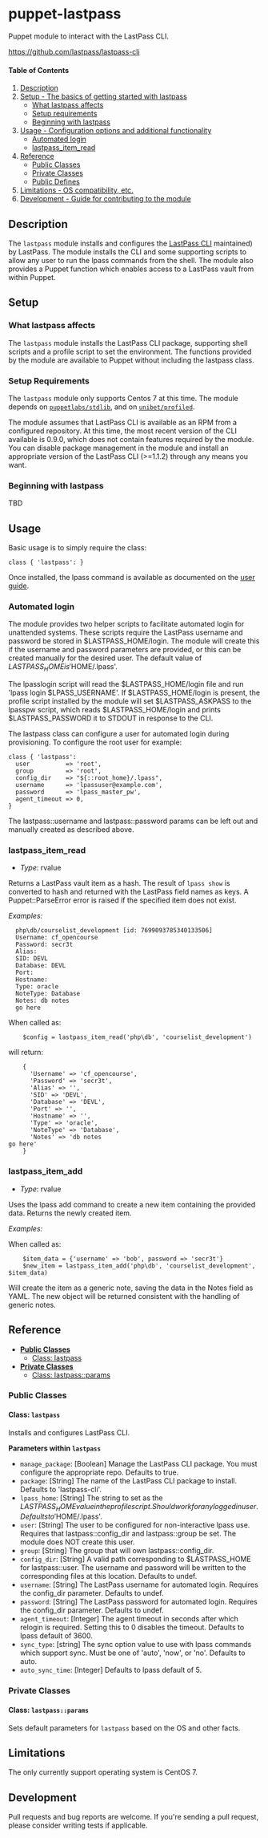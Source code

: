 # puppet-lastpass

Puppet module to interact with the LastPass CLI.

https://github.com/lastpass/lastpass-cli

#### Table of Contents

1. [Description](#description)
2. [Setup - The basics of getting started with lastpass](#setup)
    - [What lastpass affects](#what-lastpass-affects)
    - [Setup requirements](#setup-requirements)
    - [Beginning with lastpass](#beginning-with-lastpass)
3. [Usage - Configuration options and additional functionality](#usage)
    - [Automated login](#automated-login)
    - [lastpass_item_read](#lastpass_item_read)
4. [Reference](#reference)
    - [Public Classes](#public-classes)
    - [Private Classes](#private-classes)
    - [Public Defines](#public-defines)
5. [Limitations - OS compatibility, etc.](#limitations)
6. [Development - Guide for contributing to the module](#development)

## Description

The `lastpass` module installs and configures the [LastPass CLI](https://github.com/lastpass/lastpass-cli) maintained) by LastPass. The module installs the CLI and some supporting scripts to allow any user to run the lpass commands from the shell. The module also provides a Puppet function which enables access to a LastPass vault from within Puppet.

## Setup

### What lastpass affects

The `lastpass` module installs the LastPass CLI package, supporting shell scripts and a profile script to set the environment. The functions provided by the module are available to Puppet without including the lastpass class.

### Setup Requirements

The `lastpass` module only supports Centos 7 at this time. The module depends on [`puppetlabs/stdlib`](https://forge.puppetlabs.com/puppetlabs/stdlib), and on [`unibet/profiled`](https://forge.puppet.com/unibet/profiled).

The module assumes that LastPass CLI is available as an RPM from a configured repository. At this time, the most recent version of the CLI available is 0.9.0, which does not contain features required by the module. You can disable package management in the module and install an appropriate version of the LastPass CLI (>=1.1.2) through any means you want.

### Beginning with lastpass

TBD

## Usage

Basic usage is to simply require the class:
```puppet
class { 'lastpass': }

```

Once installed, the lpass command is available as documented on the [user guide](https://lastpass.github.io/lastpass-cli/lpass.1.html).

### Automated login

The module provides two helper scripts to facilitate automated login for unattended systems. These scripts require the LastPass username and password be stored in $LASTPASS_HOME/login. The module will create this if the username and password parameters are provided, or this can be created manually for the desired user. The default value of $LASTPASS_HOME is '$HOME/.lpass'.

The lpasslogin script will read the $LASTPASS_HOME/login file and run 'lpass login $LPASS_USERNAME'. If $LASTPASS_HOME/login is present, the profile script installed by the module will set $LASTPASS_ASKPASS to the lpasspw script, which reads $LASTPASS_HOME/login and prints $LASTPASS_PASSWORD it to STDOUT in response to the CLI.

The lastpass class can configure a user for automated login during provisioning. To configure the root user for example:
```puppet
class { 'lastpass':
  user          => 'root',
  group         => 'root',
  config_dir    => "${::root_home}/.lpass",
  username      => 'lpassuser@example.com',
  password      => 'lpass_master_pw',
  agent_timeout => 0,
}

```

The lastpass::username and lastpass::password params can be left out and manually created as described above.

### lastpass_item_read

- *Type*: rvalue

Returns a LastPass vault item as a hash. The result of `lpass show` is converted to hash and returned with the LastPass field names as keys. A Puppet::ParseError error is raised if the specified item does not exist.

*Examples:*

```
  php\db/courselist_development [id: 7699093785340133506]
  Username: cf_opencourse
  Password: secr3t
  Alias:
  SID: DEVL
  Database: DEVL
  Port:
  Hostname:
  Type: oracle
  NoteType: Database
  Notes: db notes
  go here
```

When called as:

```puppet
    $config = lastpass_item_read('php\db', 'courselist_development')
```

will return:

```puppet
    {
      'Username' => 'cf_opencourse',
      'Password' => 'secr3t',
      'Alias' => '',
      'SID' => 'DEVL',
      'Database' => 'DEVL',
      'Port' => '',
      'Hostname' => '',
      'Type' => 'oracle',
      'NoteType' => 'Database',
      'Notes' => 'db notes
go here'
    }
```

### lastpass_item_add

- *Type*: rvalue

Uses the lpass add command to create a new item containing the provided data. Returns the newly created item.

*Examples:*

When called as:

```puppet
    $item_data = {'username' => 'bob', password => 'secr3t'}
    $new_item = lastpass_item_add('php\db', 'courselist_development', $item_data)
```

Will create the item as a generic note, saving the data in the Notes field as YAML. The new object will be returned consistent with the handling of generic notes.

## Reference
 - [**Public Classes**](#public-classes)
    - [Class: lastpass](#class-lastpass)
 - [**Private Classes**](#private-classes)
    - [Class: lastpass::params](#class-lastpassparams)

### Public Classes

#### Class: `lastpass`

Installs and configures LastPass CLI.

**Parameters within `lastpass`**
- `manage_package`: [Boolean] Manage the LastPass CLI package. You must configure the appropriate repo. Defaults to true.
- `package`: [String] The name of the LastPass CLI package to install. Defaults to 'lastpass-cli'.
- `lpass_home`: [String] The string to set as the $LASTPASS_HOME value in the profile script. Should work for any logged in user. Defaults to '$HOME/.lpass'.
- `user`: [String] The user to be configured for non-interactive lpass use. Requires that lastpass::config_dir and lastpass::group be set. The module does NOT create this user.
- `group`: [String] The group that will own lastpass::config_dir.
- `config_dir`: [String] A valid path corresponding to $LASTPASS_HOME for lastpass::user. The username and password will be written to the corresponding files at this location. Defaults to undef.
- `username`: [String] The LastPass username for automated login. Requires the config_dir parameter. Defaults to undef.
- `password`: [String] The LastPass password for automated login. Requires the config_dir parameter. Defaults to undef.
- `agent_timeout`: [Integer] The agent timeout in seconds after which relogin is required. Setting this to 0 disables the timeout. Defaults to lpass default of 3600.
- `sync_type`: [string] The sync option value to use with lpass commands which support sync. Must be one of 'auto', 'now', or 'no'. Defaults to auto.
- `auto_sync_time`: [Integer]  Defaults to lpass default of 5.

### Private Classes

#### Class: `lastpass::params`

Sets default parameters for `lastpass` based on the OS and other facts.

## Limitations

The only currently support operating system is CentOS 7.

## Development

Pull requests and bug reports are welcome. If you're sending a pull request, please consider
writing tests if applicable.
